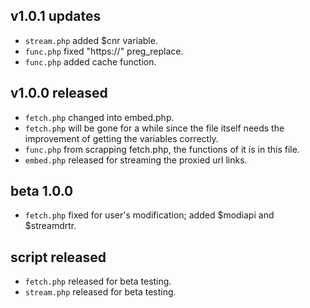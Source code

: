 ## v1.0.1 updates

- `stream.php` added $cnr variable.
- `func.php` fixed "https://" preg_replace.
- `func.php` added cache function.

## v1.0.0 released

- `fetch.php` changed into embed.php.
- `fetch.php` will be gone for a while since the file itself needs the improvement of getting the variables correctly.
- `func.php` from scrapping fetch.php, the functions of it is in this file.
- `embed.php` released for streaming the proxied url links.

## beta 1.0.0

- `fetch.php` fixed for user's modification; added $modiapi and $streamdrtr.

## script released

- `fetch.php` released for beta testing.
- `stream.php` released for beta testing.
